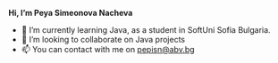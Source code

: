 **Hi, I’m Peya Simeonova Nacheva**
- 🌱 I’m currently learning Java, as a student in SoftUni Sofia Bulgaria.
- 💞️ I’m looking to collaborate on Java projects
- 📫 You can contact with me on pepisn@abv.bg

<!---
PetyaNacheva/PetyaNacheva is a ✨ special ✨ repository because its `README.md` (this file) appears on your GitHub profile.
You can click the Preview link to take a look at your changes.
--->
